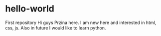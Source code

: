 # hello-world
First repository
Hi guys
Przina here. I am new here and  interested in html, css, js. Also in future I would like to learn python.
